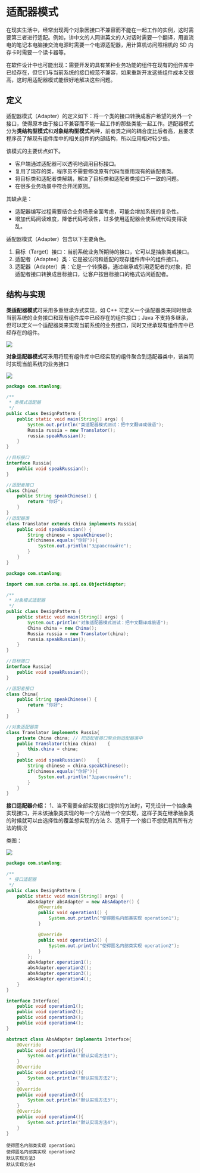 # 适配器模式

在现实生活中，经常出现两个对象因接口不兼容而不能在一起工作的实例，这时需要第三者进行适配。例如，讲中文的人同讲英文的人对话时需要一个翻译，用直流电的笔记本电脑接交流电源时需要一个电源适配器，用计算机访问照相机的 SD 内存卡时需要一个读卡器等。

在软件设计中也可能出现：需要开发的具有某种业务功能的组件在现有的组件库中已经存在，但它们与当前系统的接口规范不兼容，如果重新开发这些组件成本又很高，这时用适配器模式能很好地解决这些问题。

## 定义

适配器模式（Adapter）的定义如下：将一个类的接口转换成客户希望的另外一个接口，使得原本由于接口不兼容而不能一起工作的那些类能一起工作。适配器模式分为**类结构型模式**和**对象结构型模式**两种，前者类之间的耦合度比后者高，且要求程序员了解现有组件库中的相关组件的内部结构，所以应用相对较少些。

该模式的主要优点如下。

- 客户端通过适配器可以透明地调用目标接口。
- 复用了现存的类，程序员不需要修改原有代码而重用现有的适配者类。
- 将目标类和适配者类解耦，解决了目标类和适配者类接口不一致的问题。
- 在很多业务场景中符合开闭原则。

其缺点是：

- 适配器编写过程需要结合业务场景全面考虑，可能会增加系统的复杂性。
- 增加代码阅读难度，降低代码可读性，过多使用适配器会使系统代码变得凌乱。

适配器模式（Adapter）包含以下主要角色。

1. 目标（Target）接口：当前系统业务所期待的接口，它可以是抽象类或接口。
2. 适配者（Adaptee）类：它是被访问和适配的现存组件库中的组件接口。
3. 适配器（Adapter）类：它是一个转换器，通过继承或引用适配者的对象，把适配者接口转换成目标接口，让客户按目标接口的格式访问适配者。

## 结构与实现

**类适配器模式**可采用多重继承方式实现，如 C++ 可定义一个适配器类来同时继承当前系统的业务接口和现有组件库中已经存在的组件接口；Java 不支持多继承，但可以定义一个适配器类来实现当前系统的业务接口，同时又继承现有组件库中已经存在的组件。

![](./doc/14.png)

**对象适配器模式**可釆用将现有组件库中已经实现的组件聚合到适配器类中，该类同时实现当前系统的业务接口

![](./doc/15.png)

```java
package com.stanlong;

/**
 * 类模式适配器
 */
public class DesignPattern {
    public static void main(String[] args) {
        System.out.println("类适配器模式测试：把中文翻译成俄语");
        Russia russia = new Translator();
        russia.speakRussian();
    }
}

//目标接口
interface Russia{
    public void speakRussian();
}

//适配者接口
class China{
    public String speakChinese() {
        return "你好";
    }
}
//适配器类
class Translator extends China implements Russia{
    public void speakRussian() {
        String chinese = speakChinese();
        if(chinese.equals("你好")){
            System.out.println("Здравствыйте");
        }
    }
}
```

```java
package com.stanlong;

import com.sun.corba.se.spi.oa.ObjectAdapter;

/**
 * 对象模式适配器
 */
public class DesignPattern {
    public static void main(String[] args) {
        System.out.println("对象适配器模式测试：把中文翻译成俄语");
        China china = new China();
        Russia russia = new Translator(china);
        russia.speakRussian();
    }
}

//目标接口
interface Russia{
    public void speakRussian();
}

//适配者接口
class China{
    public String speakChinese() {
        return "你好";
    }
}

//对象适配器类
class Translator implements Russia{
    private China china; // 把适配者接口聚合到适配器类中
    public Translator(China china)    {
        this.china = china;
    }
    public void speakRussian()    {
        String chinese = china.speakChinese();
        if(chinese.equals("你好")){
            System.out.println("Здравствыйте");
        }
    }
}
```



**接口适配器介绍：**
1、当不需要全部实现接口提供的方法时，可先设计一个抽象类实现接口，并未该抽象类实现的每一个方法给一个空实现，这样子类在继承抽象类的时候就可以由选择性的覆盖想实现的方法
2、适用于一个接口不想使用其所有方法的情况

类图：

![](./doc/16.png)

```java
package com.stanlong;

/**
 * 接口适配器
 */
public class DesignPattern {
    public static void main(String[] args) {
        AbsAdapter absAdapter = new AbsAdapter() {
            @Override
            public void operation1() {
                System.out.println("使得匿名内部类实现 operation1");
            }

            @Override
            public void operation2() {
                System.out.println("使得匿名内部类实现 operation2");
            }
        };
        absAdapter.operation1();
        absAdapter.operation2();
        absAdapter.operation3();
        absAdapter.operation4();
    }
}

interface Interface{
    public void operation1();
    public void operation2();
    public void operation3();
    public void operation4();
}

abstract class AbsAdapter implements Interface{
    @Override
    public void operation1(){
        System.out.println("默认实现方法1");
    }
    @Override
    public void operation2(){
        System.out.println("默认实现方法2");
    }
    @Override
    public void operation3(){
        System.out.println("默认实现方法3");
    }
    @Override
    public void operation4(){
        System.out.println("默认实现方法4");
    }
}
```

```
使得匿名内部类实现 operation1
使得匿名内部类实现 operation2
默认实现方法3
默认实现方法4
```

